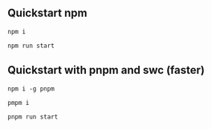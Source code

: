 ## Quickstart npm

`npm i`

`npm run start`

## Quickstart with pnpm and swc (faster)

`npm i -g pnpm`

`pmpm i`

`pnpm run start`
